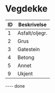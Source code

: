 # Vegdekke

| ID | Beskrivelse    |
|----|----------------|
| 1  | Asfalt/oljegr. |
| 2  | Grus           |
| 3  | Gatestein      |
| 4  | Betong         |
| 5  | Annet          |
| 9  | Ukjent         |
---- done